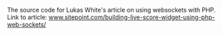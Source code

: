 The source code for Lukas White's article on using websockets with PHP. Link to article: www.sitepoint.com/building-live-score-widget-using-php-web-sockets/
